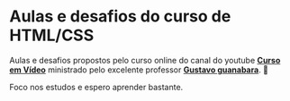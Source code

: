 # Aulas e desafios do curso de HTML/CSS

Aulas e desafios propostos pelo curso online do canal do youtube  [**Curso em Vídeo**](https://www.youtube.com/watch?v=Ejkb_YpuHWs&list=PLHz_AreHm4dkZ9-atkcmcBaMZdmLHft8n&ab_channel=CursoemV%C3%ADdeo) ministrado pelo excelente professor [**Gustavo guanabara**](https://github.com/gustavoguanabara). 🍎

Foco nos estudos e espero aprender bastante.
